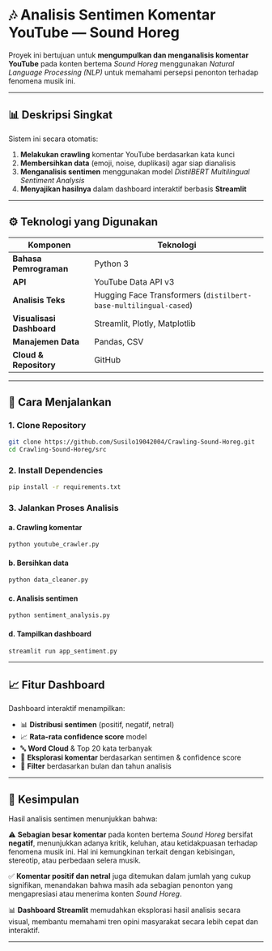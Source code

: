 # 🎶 Analisis Sentimen Komentar YouTube — Sound Horeg

Proyek ini bertujuan untuk **mengumpulkan dan menganalisis komentar YouTube** pada konten bertema *Sound Horeg* menggunakan *Natural Language Processing (NLP)* untuk memahami persepsi penonton terhadap fenomena musik ini.

---

## 📊 Deskripsi Singkat

Sistem ini secara otomatis:
1. **Melakukan crawling** komentar YouTube berdasarkan kata kunci
2. **Membersihkan data** (emoji, noise, duplikasi) agar siap dianalisis
3. **Menganalisis sentimen** menggunakan model *DistilBERT Multilingual Sentiment Analysis*
4. **Menyajikan hasilnya** dalam dashboard interaktif berbasis **Streamlit**

---

## ⚙️ Teknologi yang Digunakan

| Komponen | Teknologi |
|----------|-----------|
| **Bahasa Pemrograman** | Python 3 |
| **API** | YouTube Data API v3 |
| **Analisis Teks** | Hugging Face Transformers (`distilbert-base-multilingual-cased`) |
| **Visualisasi Dashboard** | Streamlit, Plotly, Matplotlib |
| **Manajemen Data** | Pandas, CSV |
| **Cloud & Repository** | GitHub |

---

## 🚀 Cara Menjalankan

### 1. Clone Repository
```bash
git clone https://github.com/Susilo19042004/Crawling-Sound-Horeg.git
cd Crawling-Sound-Horeg/src
```

### 2. Install Dependencies
```bash
pip install -r requirements.txt
```

### 3. Jalankan Proses Analisis

#### a. Crawling komentar
```bash
python youtube_crawler.py
```

#### b. Bersihkan data
```bash
python data_cleaner.py
```

#### c. Analisis sentimen
```bash
python sentiment_analysis.py
```

#### d. Tampilkan dashboard
```bash
streamlit run app_sentiment.py
```

---

## 📈 Fitur Dashboard

Dashboard interaktif menampilkan:

- 📊 **Distribusi sentimen** (positif, negatif, netral)
- 📈 **Rata-rata confidence score** model
- 🔤 **Word Cloud** & Top 20 kata terbanyak
- 💬 **Eksplorasi komentar** berdasarkan sentimen & confidence score
- 📅 **Filter** berdasarkan bulan dan tahun analisis

---

## 🧠 Kesimpulan

Hasil analisis sentimen menunjukkan bahwa:

⚠️ **Sebagian besar komentar** pada konten bertema *Sound Horeg* bersifat **negatif**, menunjukkan adanya kritik, keluhan, atau ketidakpuasan terhadap fenomena musik ini. Hal ini kemungkinan terkait dengan kebisingan, stereotip, atau perbedaan selera musik.

✅ **Komentar positif dan netral** juga ditemukan dalam jumlah yang cukup signifikan, menandakan bahwa masih ada sebagian penonton yang mengapresiasi atau menerima konten *Sound Horeg*.

📊 **Dashboard Streamlit** memudahkan eksplorasi hasil analisis secara visual, membantu memahami tren opini masyarakat secara lebih cepat dan interaktif.

---

